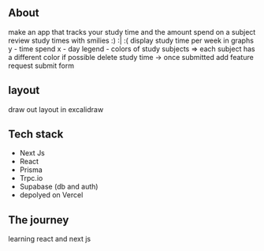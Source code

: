 ## About
make an app that tracks your study time and the amount spend on a subject
review study times with smilies :) :| :(
display study time per week in graphs
y - time spend
x - day
legend - colors of study subjects => each subject has a different color
if possible delete study time -> once submitted
add feature request submit form


## layout

draw out layout in excalidraw

## Tech stack
- Next Js
- React
- Prisma
- Trpc.io
- Supabase (db and auth)
- depolyed on Vercel

## The journey
learning react and next js
